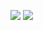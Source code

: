 [![](https://img.shields.io/badge/Steam%20Friend%20Code-144348907-white?logo=Steam)](https://steamcommunity.com/id/dubskyplays)
[![](https://img.shields.io/badge/Discord-Link-blue?logo=discord)](https://discord.gg/Dg9Hv7j)
